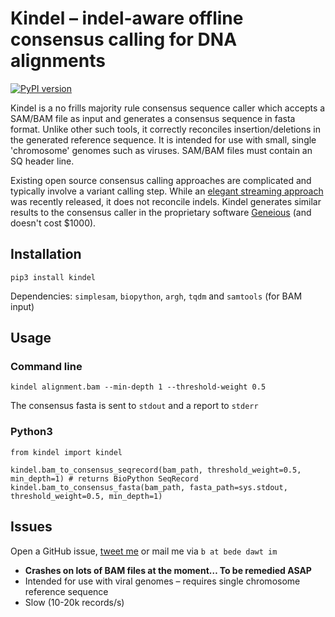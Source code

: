 # Kindel – indel-aware offline consensus calling for DNA alignments
[![PyPI version](https://badge.fury.io/py/kindel.svg)](https://badge.fury.io/py/kindel)

Kindel is a no frills majority rule consensus sequence caller which accepts a SAM/BAM file as input and generates a consensus sequence in fasta format. Unlike other such tools, it correctly reconciles insertion/deletions in the generated reference sequence. It is intended for use with small, single 'chromosome' genomes such as viruses. SAM/BAM files must contain an SQ header line.

Existing open source consensus calling approaches are complicated and typically involve a variant calling step. While an [elegant streaming approach](https://github.com/karel-brinda/ococo) was recently released, it does not reconcile indels. Kindel generates similar results to the consensus caller in the proprietary software [Geneious](http://www.geneious.com/) (and doesn't cost $1000).

## Installation
```
pip3 install kindel
```
Dependencies: `simplesam`, `biopython`, `argh`, `tqdm` and `samtools` (for BAM input)

## Usage
### Command line
```
kindel alignment.bam --min-depth 1 --threshold-weight 0.5
```
The consensus fasta is sent to `stdout` and a report to `stderr`

### Python3
```
from kindel import kindel

kindel.bam_to_consensus_seqrecord(bam_path, threshold_weight=0.5, min_depth=1) # returns BioPython SeqRecord
kindel.bam_to_consensus_fasta(bam_path, fasta_path=sys.stdout, threshold_weight=0.5, min_depth=1)
```

## Issues
Open a GitHub issue, [tweet me](https://twitter.com/beconstant) or mail me via `b at bede dawt im`  
- **Crashes on lots of BAM files at the moment… To be remedied ASAP**
- Intended for use with viral genomes – requires single chromosome reference sequence
- Slow (10-20k records/s)
